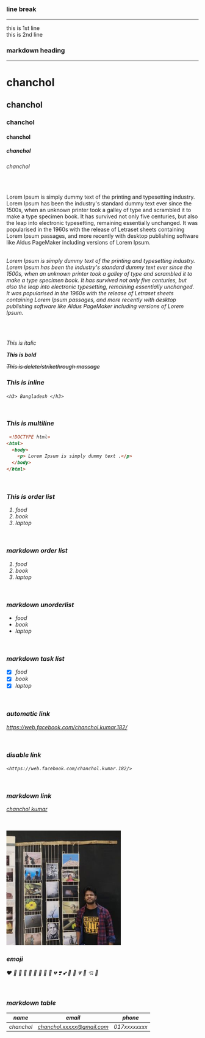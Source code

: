<!--markdown tutort-->

### line break
---
this is 1st line <br/>
this is 2nd line

### markdown heading 
---

# chanchol

## chanchol

### chanchol

#### chanchol

##### chanchol

###### chanchol

<br/>

<p>
Lorem Ipsum is simply dummy text of the printing and typesetting industry. Lorem Ipsum has been the industry's standard dummy text ever since the 1500s, when an unknown printer took a galley of type and scrambled it to make a type specimen book. It has survived not only five centuries, but also the leap into electronic typesetting, remaining essentially unchanged. It was popularised in the 1960s with the release of Letraset sheets containing Lorem Ipsum passages, and more recently with desktop publishing software like Aldus PageMaker including versions of Lorem Ipsum.
<p/>

<br/>

<i>
Lorem Ipsum is simply dummy text of the printing and typesetting industry. Lorem Ipsum has been the industry's standard dummy text ever since the 1500s, when an unknown printer took a galley of type and scrambled it to make a type specimen book. It has survived not only five centuries, but also the leap into electronic typesetting, remaining essentially unchanged. It was popularised in the 1960s with the release of Letraset sheets containing Lorem Ipsum passages, and more recently with desktop publishing software like Aldus PageMaker including versions of Lorem Ipsum. 
<i/>

<br/><br/>

_This is italic_

__This is bold__

~~This is delete/strikethrough massage~~

### This is inline
`<h3> Bangladesh </h3>`

<br/>

### This is multiline

```html
 <!DOCTYPE html>
<html>
  <body>
    <p> Lorem Ipsum is simply dummy text .</p>
  </body>
</html> 
```

<br/>

### This is order list
<ol>
    <li>food</li>
    <li>book</li>
    <li>laptop</li>
</ol>

<br/>

### markdown order list
1. food
2. book
3. laptop

<br/>

### markdown unorderlist

- food
- book
- laptop

<br/>

### markdown task list

- [x] food
- [x] book
- [x] laptop

<br/>

### automatic link
<https://web.facebook.com/chanchol.kumar.182/>

<br/>

### disable link
`<https://web.facebook.com/chanchol.kumar.182/>`

<br/>

### markdown link
[chanchol kumar](<https://web.facebook.com/chanchol.kumar.182/>)

<br/>
<br/>


<!--problem : not showing title bar-->
<img src="./me.jpg" width="300" title="profile image"/> 
<!--problem : not showing title bar-->

<br/>

### emoji

❤️ 🧡 💛 💚 💙 💜 🖤 🤍 🤎 💔 ❣️ 💕 💞 💓 💗 💖 💘 💝

<br/>

### markdown table
|name|  email|phone|
|----|---|---|
|chanchol|chanchol.xxxxx@gmail.com|017xxxxxxxx|
